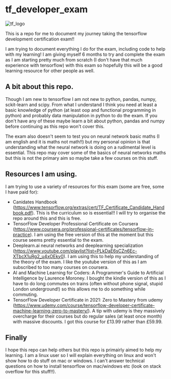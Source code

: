 # tf_developer_exam

![tf_logo](https://user-images.githubusercontent.com/47508257/132955144-5fe2ff22-1a8e-43b5-a205-31546fd86b7a.jpg)



This is a repo for me to document my journey taking the tensorflow development certification exam!!

I am trying to document everything I do for the exam, including code to help with my learning! I am giving myself 6 months to try and complete the exam as I am starting pretty much from scratch (I don't have that much experience with tensorflow) with this exam so hopefully this will be a good learning resource for other people as well.

## A bit about this repo.
Though I am new to tensorflow I am not new to python, pandas, numpy, sckit-learn and scipy. From what I understand I think you need at least a basic knowledge of python (at least oop and functional programming in python) and probably data manipulation in python to do the exam. If you don't have any of these maybe learn a bit about python, pandas and numpy before continuing as this repo won't cover this. 

The exam also doesn't seem to test you on neural network basic maths (I am english and it is maths not math!!) but my personal opinion is that understanding what the neural network is doing on a rudimental level is essential. This repo may cover some of the basics of neural networks maths but this is not the primary aim so maybe take a few courses on this stuff.

## Resources I am using.
I am trying to use a variety of resources for this exam (some are free, some I have paid for):

- Canidates Handbook (https://www.tensorflow.org/extras/cert/TF_Certificate_Candidate_Handbook.pdf). This is the curriculum so is essential!! I will try to organise the repo around this and this is free.
- TensorFlow Developer Professional Certificate on Coursera (https://www.coursera.org/professional-certificates/tensorflow-in-practice). I am using the free version of this at the moment but this course seems pretty essential to the exam.
-  Deeplearn.ai neural networks and deeplearning specialization (https://www.youtube.com/playlist?list=PLkDaE6sCZn6Ec-XTbcX1uRg2_u4xOEky0). I am using this to help my understanding of the theory of the exam. I like the youtube version of this as I am subscribed to too many courses on coursera.
-  AI and Machine Learning for Coders: A Programmer's Guide to Artificial Intelligence by Laurence Moroney. I bought the kindle version of this as I have to do long commutes on trains (often without phone signal, stupid London underground!) so this allows me to do something while commuting.
- TensorFlow Developer Certificate in 2021: Zero to Mastery from udemy (https://www.udemy.com/course/tensorflow-developer-certificate-machine-learning-zero-to-mastery/). A tip with udemy is they massively overcharge for their courses but do regular sales (at least once month) with massive discounts. I got this course for £13.99 rather than £59.99.


## Finally

I hope this repo can help others but this repo is primairly aimed to help my learning. I am a linux user so I will explain everything on linux and won't show how to do stuff on mac or windows. I can't answer technical questions on how to install tensorflow on mac/windows etc (look on stack overflow for this stuff!!).
